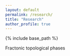 ```yaml
---
layout: default
permalink: /research/
title: "Research"
author_profile: true
---
```


{% include base_path %}

Fractonic topological phases

